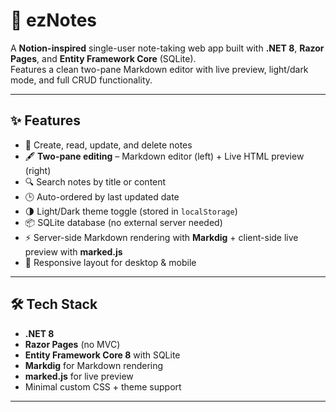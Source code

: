 # 📝 ezNotes

A **Notion-inspired** single-user note-taking web app built with **.NET 8**, **Razor Pages**, and **Entity Framework Core** (SQLite).  
Features a clean two-pane Markdown editor with live preview, light/dark mode, and full CRUD functionality.

---

## ✨ Features

- 📄 Create, read, update, and delete notes
- 🖋 **Two-pane editing** – Markdown editor (left) + Live HTML preview (right)
- 🔍 Search notes by title or content
- 🕒 Auto-ordered by last updated date
- 🌗 Light/Dark theme toggle (stored in `localStorage`)
- 📦 SQLite database (no external server needed)
- ⚡ Server-side Markdown rendering with **Markdig** + client-side live preview with **marked.js**
- 📱 Responsive layout for desktop & mobile

---

## 🛠 Tech Stack

- **.NET 8**
- **Razor Pages** (no MVC)
- **Entity Framework Core 8** with SQLite
- **Markdig** for Markdown rendering
- **marked.js** for live preview
- Minimal custom CSS + theme support

---



